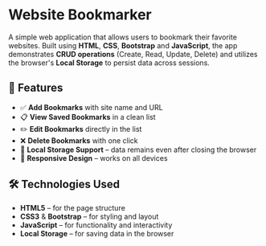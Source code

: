 # Website Bookmarker

A simple web application that allows users to bookmark their favorite websites. Built using **HTML**, **CSS**, **Bootstrap** and **JavaScript**, the app demonstrates **CRUD operations** (Create, Read, Update, Delete) and utilizes the browser's **Local Storage** to persist data across sessions.

## 📌 Features

- ✅ **Add Bookmarks** with site name and URL
- 📋 **View Saved Bookmarks** in a clean list
- ✏️ **Edit Bookmarks** directly in the list
- ❌ **Delete Bookmarks** with one click
- 💾 **Local Storage Support** – data remains even after closing the browser
- 📱 **Responsive Design** – works on all devices

## 🛠️ Technologies Used

- **HTML5** – for the page structure
- **CSS3** & **Bootstrap** – for styling and layout
- **JavaScript** – for functionality and interactivity
- **Local Storage** – for saving data in the browser
